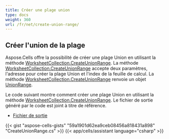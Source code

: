 ```yaml
---
title: Créer une plage union
type: docs
weight: 360
url: /fr/net/create-union-range/
---
```


## **Créer l'union de la plage**
Aspose.Cells offre la possibilité de créer une plage Union en utilisant la méthode [WorksheetCollection.CreateUnionRange](https://reference.aspose.com/cells/net/aspose.cells/worksheetcollection/methods/createunionrange). La méthode [WorksheetCollection.CreateUnionRange](https://reference.aspose.com/cells/net/aspose.cells/worksheetcollection/methods/createunionrange) accepte deux paramètres, l'adresse pour créer la plage Union et l'index de la feuille de calcul. La méthode [WorksheetCollection.CreateUnionRange](https://reference.aspose.com/cells/net/aspose.cells/worksheetcollection/methods/createunionrange) renvoie un objet [UnionRange](https://reference.aspose.com/cells/net/aspose.cells/unionrange).

Le code suivant montre comment créer une plage Union en utilisant la méthode [WorksheetCollection.CreateUnionRange](https://reference.aspose.com/cells/net/aspose.cells/worksheetcollection/methods/createunionrange). Le fichier de sortie généré par le code est joint à titre de référence.

- [Fichier de sortie](106364952.xlsx)



{{< gist "aspose-cells-gists" "59a1901d62ea9ceb08456a818431a898" "CreateUnionRange.cs" >}}
{{< app/cells/assistant language="csharp" >}}

